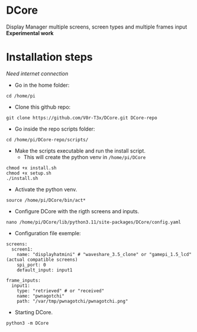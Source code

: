 # DCore
 Display Manager multiple screens, screen types and multiple frames input  
 **Experimental work**

# Installation steps
_Need internet connection_
- Go in the home folder:
```
cd /home/pi
```
- Clone this github repo:
```
git clone https://github.com/V0r-T3x/DCore.git DCore-repo
```
- Go inside the repo scripts folder:
```
cd /home/pi/DCore-repo/scripts/
```
- Make the scripts executable and run the install script.
  - This will create the python venv in `/home/pi/DCore`
```
chmod +x install.sh
chmod +x setup.sh
./install.sh
```
- Activate the python venv.
```
source /home/pi/DCore/bin/act*
```
- Configure DCore with the rigth screens and inputs.
```
nano /home/pi/DCore/lib/python3.11/site-packages/DCore/config.yaml
```
- Configuration file exemple:
```
screens:
  screen1:
    name: "displayhatmini" # "waveshare_3.5_clone" or "gamepi_1.5_lcd" (actual compatible screens)
    spi_port: 0
    default_input: input1

frame_inputs:
  input1:
    type: "retrieved" # or "received"
    name: "pwnagotchi"
    path: "/var/tmp/pwnagotchi/pwnagotchi.png"
```
- Starting DCore.
```
python3 -m DCore
```

